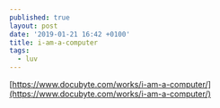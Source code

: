 ```yaml
---
published: true
layout: post
date: '2019-01-21 16:42 +0100'
title: i-am-a-computer
tags:
  - luv
---
```

[https://www.docubyte.com/works/i-am-a-computer/](https://www.docubyte.com/works/i-am-a-computer/)
